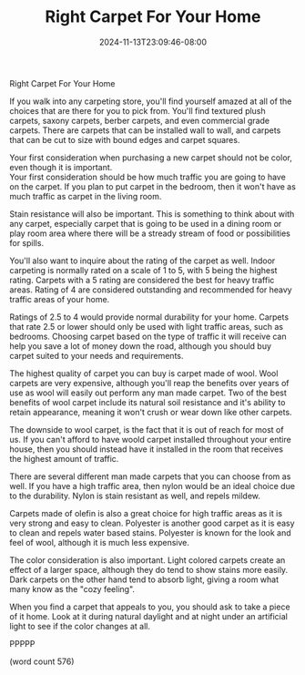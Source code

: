 ﻿---
title: "Right Carpet For Your Home"
date: 2024-11-13T23:09:46-08:00
description: "Carpet Tips for Web Success"
featured_image: "/images/Carpet.jpg"
tags: ["Carpet"]
---

Right Carpet For Your Home

If you walk into any carpeting store, you'll find
yourself amazed at all of the choices that are there
for you to pick from.  You'll find textured plush
carpets, saxony carpets, berber carpets, and even
commercial grade carpets.  There are carpets that
can be installed wall to wall, and carpets that can
be cut to size with bound edges and carpet squares.

Your first consideration when purchasing a new carpet
should not be color, even though it is important.  
Your first consideration should be how much traffic
you are going to have on the carpet.  If you plan
to put carpet in the bedroom, then it won't have as
much traffic as carpet in the living room.

Stain resistance will also be important.  This is
something to think about with any carpet, especially
carpet that is going to be used in a dining room
or play room area where there will be a stready
stream of food or possibilities for spills.

You'll also want to inquire about the rating of the
carpet as well.  Indoor carpeting is normally rated
on a scale of 1 to 5, with 5 being the highest 
rating.  Carpets with a 5 rating are considered the
best for heavy traffic areas.  Rating of 4 are 
considered outstanding and recommended for heavy 
traffic areas of your home.

Ratings of 2.5 to 4 would provide normal durability
for your home.  Carpets that rate 2.5 or lower 
should only be used with light traffic areas, such
as bedrooms.  Choosing carpet based on the type of
traffic it will receive can help you save a lot
of money down the road, although you should buy
carpet suited to your needs and requirements.

The highest quality of carpet you can buy is carpet
made of wool.  Wool carpets are very expensive,
although you'll reap the benefits over years of
use as wool will easily out perform any man
made carpet.  Two of the best benefits of wool
carpet include its natural soil resistance and
it's ability to retain appearance, meaning it
won't crush or wear down like other carpets.

The downside to wool carpet, is the fact that it
is out of reach for most of us.  If you can't 
afford to have woold carpet installed throughout
your entire house, then you should instead have
it installed in the room that receives the highest
amount of traffic.

There are several different man made carpets that
you can choose from as well.  If you have a high
traffic area, then nylon would be an ideal choice
due to the durability.  Nylon is stain resistant
as well, and repels mildew.  

Carpets made of olefin is also a great choice for
high traffic areas as it is very strong and easy
to clean.  Polyester is another good carpet as 
it is easy to clean and repels water based stains.
Polyester is known for the look and feel of wool,
although it is much less expensive.

The color consideration is also important.  Light
colored carpets create an effect of a larger
space, although they do tend to show stains more
easily.  Dark carpets on the other hand tend to
absorb light, giving a room what many know as 
the "cozy feeling".  

When you find a carpet that appeals to you, you
should ask to take a piece of it home.  Look at
it during natural daylight and at night under
an artificial light to see if the color changes 
at all.

PPPPP

(word count 576)
